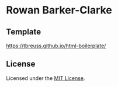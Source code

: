 # Rowan Barker-Clarke

## Template 
<https://tbreuss.github.io/html-boilerplate/>


## License
Licensed under the [MIT License](https://github.com/tbreuss/html-boilerplate/blob/master/LICENSE).
